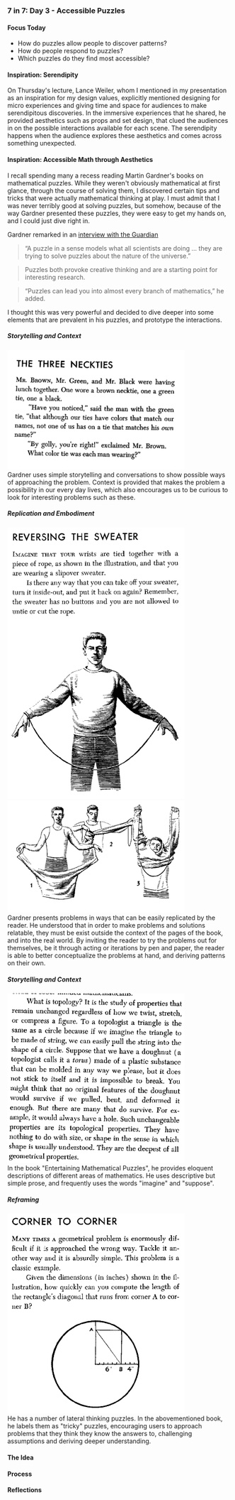 ### 7 in 7: Day 3 - Accessible Puzzles ###

#### Focus Today ####
* How do puzzles allow people to discover patterns?
* How do people respond to puzzles? 
* Which puzzles do they find most accessible?

#### Inspiration: Serendipity ####
On Thursday's lecture, Lance Weiler, whom I mentioned in my presentation as an inspiration for my design values, explicitly mentioned designing for micro experiences and giving time and space for audiences to make serendipitous discoveries. In the immersive experiences that he shared, he provided  aesthetics such as props and set design, that clued the audiences in on the possible interactions available for each scene. The serendipity happens when the audience explores these aesthetics and comes across something unexpected.

#### Inspiration: Accessible Math through Aesthetics ####
I recall spending many a recess reading Martin Gardner's books on mathematical puzzles. While they weren't obviously mathematical at first glance, through the course of solving them, I discovered certain tips and tricks that were actually mathematical thinking at play. I must admit that I was never terribly good at solving puzzles, but somehow, because of the way Gardner presented these puzzles, they were easy to get my hands on, and I could just dive right in.

Gardner remarked in an [interview with the Guardian](https://www.theguardian.com/science/alexs-adventures-in-numberland/2014/oct/21/martin-gardner-mathematical-puzzles-birthday) <br>
> “A puzzle in a sense models what all scientists are doing ... they are trying to solve puzzles about the nature of the universe.” 

> Puzzles both provoke creative thinking and are a starting point for interesting research.

> “Puzzles can lead you into almost every branch of mathematics,” he added.

I thought this was very powerful and decided to dive deeper into some elements that are prevalent in his puzzles, and prototype the interactions.

##### Storytelling and Context #####
<img src="assets/problem1.png" width="400">  <br>
Gardner uses simple storytelling and conversations to show possible ways of approaching the problem. Context is provided that makes the problem a possibility in our every day lives, which also encourages us to be curious to look for interesting problems such as these. <br>

##### Replication and Embodiment #####
<img src="assets/problem2.png" width="400"> 
<img src="assets/solution2.png" width="400">   <br>
Gardner presents problems in ways that can be easily replicated by the reader. He understood that in order to make problems and solutions relatable, they must be exist outside the context of the pages of the book, and into the real world. By inviting the reader to try the problems out for themselves, be it through acting or iterations by pen and paper, the reader is able to better conceptualize the problems at hand, and deriving patterns on their own. 

##### Storytelling and Context #####
<img src="assets/topology-explanation.png" width="400">  <br> 
In the book "Entertaining Mathematical Puzzles", he provides eloquent descriptions of different areas of mathematics. He uses descriptive but simple prose, and frequently uses the words "imagine" and "suppose".

##### Reframing #####
<img src="assets/problem3.png" width="400">  <br> 
He has a number of lateral thinking puzzles. In the abovementioned book, he labels them as "tricky" puzzles, encouraging users to approach problems that they think they know the answers to, challenging assumptions and deriving deeper understanding.

#### The Idea ####


#### Process ####

#### Reflections ####


